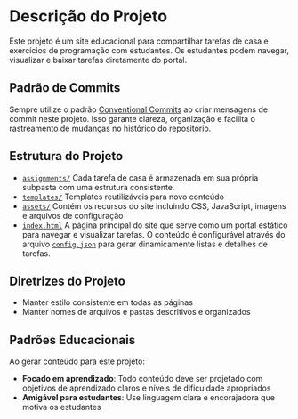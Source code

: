# Descrição do Projeto

Este projeto é um site educacional para compartilhar tarefas de casa e exercícios de programação com estudantes. Os estudantes podem navegar, visualizar e baixar tarefas diretamente do portal.

## Padrão de Commits

Sempre utilize o padrão [Conventional Commits](https://www.conventionalcommits.org/pt-br/v1.0.0/) ao criar mensagens de commit neste projeto. Isso garante clareza, organização e facilita o rastreamento de mudanças no histórico do repositório.

## Estrutura do Projeto

- [`assignments/`](../assignments/) Cada tarefa de casa é armazenada em sua própria subpasta com uma estrutura consistente.
- [`templates/`](../templates/) Templates reutilizáveis para novo conteúdo
- [`assets/`](../assets/) Contém os recursos do site incluindo CSS, JavaScript, imagens e arquivos de configuração
- [`index.html`](../index.html) A página principal do site que serve como um portal estático para navegar e visualizar tarefas. O conteúdo é configurável através do arquivo [`config.json`](../config.json) para gerar dinamicamente listas e detalhes de tarefas.

## Diretrizes do Projeto

- Manter estilo consistente em todas as páginas
- Manter nomes de arquivos e pastas descritivos e organizados

## Padrões Educacionais

Ao gerar conteúdo para este projeto:

- **Focado em aprendizado**: Todo conteúdo deve ser projetado com objetivos de aprendizado claros e níveis de dificuldade apropriados
- **Amigável para estudantes**: Use linguagem clara e encorajadora que motiva os estudantes